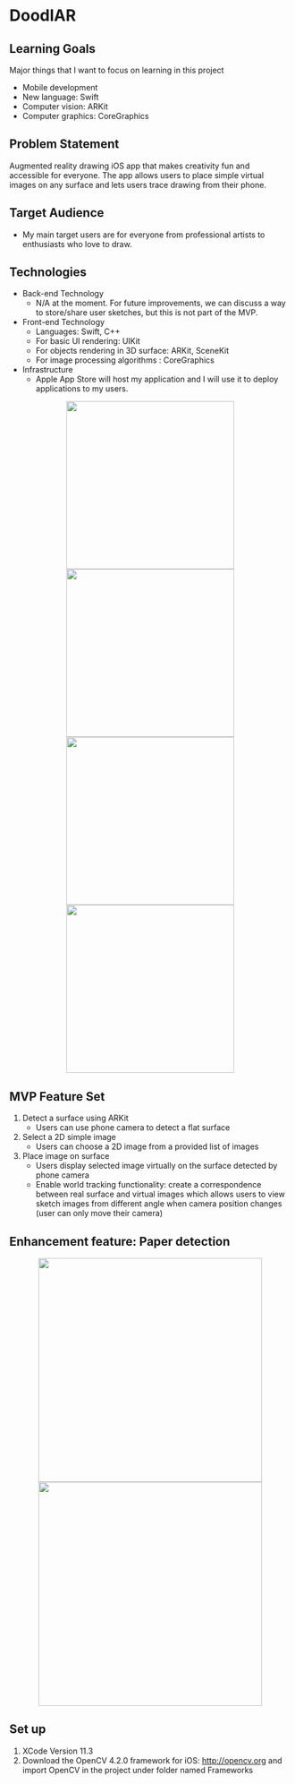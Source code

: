 # DoodlAR

## Learning Goals
Major things that I want to focus on learning in this project
- Mobile development
- New language: Swift
- Computer vision: ARKit
- Computer graphics: CoreGraphics

## Problem Statement

Augmented reality drawing iOS app that makes creativity fun and accessible for everyone. The app allows users to place simple virtual images on any surface and lets users trace drawing from their phone. 

## Target Audience

- My main target users are for everyone from professional artists to enthusiasts who love to draw.

## Technologies

- Back-end Technology
    - N/A at the moment. For future improvements, we can discuss a way to store/share user sketches, but this is not part of the MVP.
- Front-end Technology
    - Languages: Swift, C++
    - For basic UI rendering: UIKit
    - For objects rendering in 3D surface: ARKit, SceneKit
    - For image processing algorithms : CoreGraphics
- Infrastructure
  - Apple App Store will host my application and I will use it to deploy applications to my users.

<p align="center">
  <img height="300" src="https://media.giphy.com/media/UtJb45Hl1rdiWHnRRb/giphy.gif">
  <img height="300" src="https://media.giphy.com/media/JR0zNQUmqeiRzcm1ag/giphy.gif">
  <img height="300" src="https://media.giphy.com/media/JQGsEtxlqmcIlAzlcM/giphy.gif">
  <img height="300" src="https://media.giphy.com/media/YqyrucDHrWS8jsLBCD/giphy.gif">
  <br> 
</p>


## MVP Feature Set
1.  Detect a surface using ARKit
    - Users can use phone camera to detect a flat surface
1.  Select a 2D simple image
    - Users can choose a 2D image from a provided list of images
1.  Place image on surface
    - Users display selected image virtually on the surface detected by phone camera
    - Enable world tracking functionality: create a correspondence between real surface and virtual images which allows users to view sketch images from different angle when camera position changes (user can only move their camera)

## Enhancement feature: Paper detection
<p align="center">
  <img height="400" src="https://media.giphy.com/media/XdDyKEkeZnBmPshDp7/giphy.gif">
  <img height="400" src="https://media.giphy.com/media/XD4beHyoGZvHAwdzHS/giphy.gif">
  <br> 
</p>

## Set up
1. XCode Version 11.3 
1. Download the OpenCV 4.2.0 framework for iOS: http://opencv.org and import OpenCV in the project under folder named Frameworks